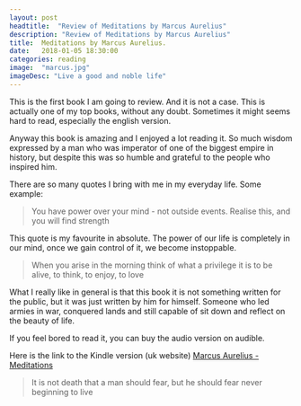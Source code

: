 ```yaml
---
layout: post
headtitle:  "Review of Meditations by Marcus Aurelius"
description: "Review of Meditations by Marcus Aurelius"
title:  Meditations by Marcus Aurelius.
date:   2018-01-05 18:30:00
categories: reading
image:  "marcus.jpg"
imageDesc: "Live a good and noble life"
---
```


<span class="first-letter">T</span>his is the first book I am going to review. And it is not a case. This is actually one of my top books, without any doubt. Sometimes it might seems hard to read, especially the english version.

Anyway this book is amazing and I enjoyed a lot reading it. So much wisdom expressed by a man who was imperator of one of the biggest empire in history, but despite this was so humble and grateful to the people who inspired him.

There are so many quotes I bring with me in my everyday life. Some example:

> You have power over your mind - not outside events. Realise this, and you will find strength

This quote is my favourite in absolute. The power of our life is completely in our mind, once we gain control of it, we become instoppable.

> When you arise in the morning think of what a privilege it is to be alive, to think, to enjoy, to love

What I really like in general is that this book it is not something written for the public, but it was just written by him for himself. Someone who led armies in war, conquered lands and still capable of sit down and reflect on the beauty of life.

If you feel bored to read it, you can buy the audio version on audible.

Here is the link to the Kindle version (uk website) [Marcus Aurelius - Meditations](https://www.amazon.co.uk/gp/product/1975762142/ref=as_li_tl?ie=UTF8&camp=1634&creative=6738&creativeASIN=1975762142&linkCode=as2&tag=thexpatmagazi-21&linkId=b417f79c01cdb97cd1c981feb5739926)

> It is not death that a man should fear, but he should fear never beginning to live
